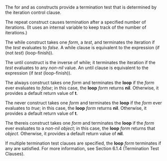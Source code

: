  



The for and as constructs provide a termination test that is determined by the iteration control clause. 



The repeat construct causes termination after a specified number of iterations. (It uses an internal variable to keep track of the number of iterations.) 



The while construct takes one *form*, a *test*, and terminates the iteration if the *test* evaluates to *false*. A while clause is equivalent to the expression (if (not *test*) (loop-finish)). 



The until construct is the inverse of while; it terminates the iteration if the *test* evaluates to any *non-nil* value. An until clause is equivalent to the expression (if *test* (loop-finish)). 



The always construct takes one *form* and terminates the **loop** if the *form* ever evaluates to *false*; in this case, the **loop** *form* returns **nil**. Otherwise, it provides a default return value of **t**. 



The never construct takes one *form* and terminates the **loop** if the *form* ever evaluates to *true*; in this case, the **loop** *form* returns **nil**. Otherwise, it provides a default return value of **t**. 



The thereis construct takes one *form* and terminates the **loop** if the *form* ever evaluates to a *non-nil object*; in this case, the **loop** *form* returns that *object*. Otherwise, it provides a default return value of **nil**. 



If multiple termination test clauses are specified, the **loop** *form* terminates if any are satisfied. For more information, see Section 6.1.4 (Termination Test Clauses). 







 



 



